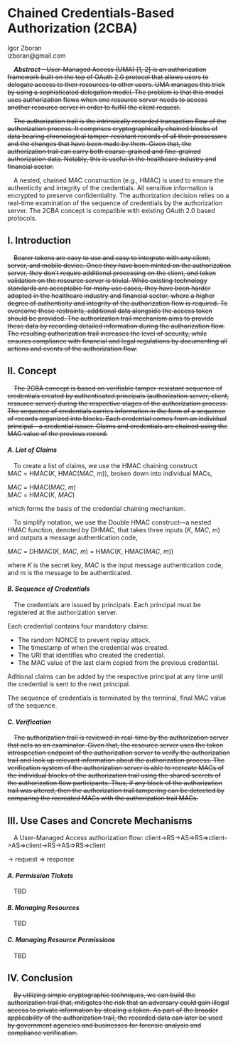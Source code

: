 <!-- @import "style.less" -->

# Chained Credentials-Based Authorization (2CBA)

<p class="author">
    Igor Zboran<br>
    izboran@gmail.com
</p>

<p class="abstract">
&emsp;<strong><em>Abstract</em></strong>—<s>User-Managed Access (UMA) [1, 2] is an authorization framework built on the top of OAuth 2.0 protocol that allows users to delegate access to their resources to other users. UMA manages this trick by using a sophisticated delegation model. The problem is that this model uses authorization flows when one resource server needs to access another resource server in order to fulfill the client request.</s>
</p>

<p class="abstract">
&emsp;<s>The authorization trail is the intrinsically recorded transaction flow of the authorization process. It comprises cryptographically chained blocks of data bearing chronological tamper-resistant records of all their possessors and the changes that have been made by them. Given that, the authorization trail can carry both coarse-grained and fine-grained authorization data. Notably, this is useful in the healthcare industry and financial sector.</s>
</p>

<p class="abstract">
&emsp;A nested, chained MAC construction (e.g., HMAC) is used to ensure the authenticity and integrity of the credentials. All sensitive information is encrypted to preserve confidentiality. The authorization decision relies on a real-time examination of the sequence of credentials by the authorization server. The 2CBA concept is compatible with existing OAuth 2.0 based protocols.
</p>

## I. Introduction

&emsp;~~Bearer tokens are easy to use and easy to integrate with any client, server, and mobile device. Once they have been minted on the authorization server, they don’t require additional processing on the client, and token validation on the resource server is trivial. While existing technology standards are acceptable for many use cases, they have been harder adopted in the healthcare industry and financial sector, where a higher degree of authenticity and integrity of the authorization flow is required. To overcome these restraints, additional data alongside the access token should be provided. The authorization trail mechanism aims to provide these data by recording detailed information during the authorization flow. The resulting authorization trail increases the level of security, while ensures compliance with financial and legal regulations by documenting all actions and events of the authorization flow.~~

## II. Concept

&emsp;~~The 2CBA concept is based on verifiable tamper-resistant sequence of credentials created by authenticated principals (authorization server, client, resource server) during the respective stages of the authorization process. The sequence of credentials carries information in the form of a sequence of records organized into blocks. Each credential comes from an individual principal—a credential issuer. Claims and credentials are chained using the MAC value of the previous record.~~

#### *A. List of Claims*

&emsp;To create a list of claims, we use the HMAC chaining construct *MAC*&#160;=&#160;HMAC(*K*,&#160;HMAC(*MAC*,&#160;*m*)), broken down into individual MACs,

*MAC*&#160;=&#160;HMAC(*MAC*,&#160;*m*)  
*MAC*&#160;=&#160;HMAC(*K*,&#160;*MAC*)

which forms the basis of the credential chaining mechanism.

&emsp;To simplify notation, we use the Double HMAC construct—a nested HMAC function, denoted by DHMAC, that takes three inputs (*K*,&#160;*MAC*,&#160;*m*) and outputs a message authentication code,

*MAC*&#160;=&#160;DHMAC(*K*,&#160;*MAC*,&#160;*m*)&#160;=&#160;HMAC(*K*,&#160;HMAC(*MAC*,&#160;*m*))

where *K* is the secret key, *MAC* is the input message authentication code, and *m* is the message to be authenticated.

#### *B. Sequence of Credentials*

&emsp;The credentials are issued by principals. Each principal must be registered at the authorization server.

Each credential contains four mandatory claims:

* The random NONCE to prevent replay attack.
* The timestamp of when the credential was created.
* The URI that identifies who created the credential.
* The MAC value of the last claim copied from the previous credential.

Aditional claims can be added by the respective principal at any time until the credential is sent to the next principal.

The sequence of credentials is terminated by the terminal, final MAC value of the sequence.

#### *C. Verification*

&emsp;~~The authorization trail is reviewed in real-time by the authorization server that acts as an examinator. Given that, the resource server uses the token introspection endpoint of the authorization server to verify the authorization trail and look up relevant information about the authorization process. The verification system of the authorization server is able to recreate MACs of the individual blocks of the authorization trail using the shared secrets of the authorization flow participants. Thus, if any block of the authorization trail was altered, then the authorization trail tampering can be detected by comparing the recreated MACs with the authorization trail MACs.~~

## III. Use Cases and Concrete Mechanisms

&emsp;A User-Managed Access authorization flow: client->RS->AS=>RS=>client->AS=>client->RS->AS=>RS=>client

-> request
=> response

#### *A. Permission Tickets*

&emsp;TBD

#### *B. Managing Resources*

&emsp;TBD

#### *C. Managing Resource Permissions*

&emsp;TBD

## IV. Conclusion

&emsp;~~By utilizing simple cryptographic techniques, we can build the authorization trail that, mitigates the risk that an adversary could gain illegal access to private information by stealing a token. As part of the broader applicability of the authorization trail, the recorded data can later be used by government agencies and businesses for forensic analysis and compliance verification.~~

